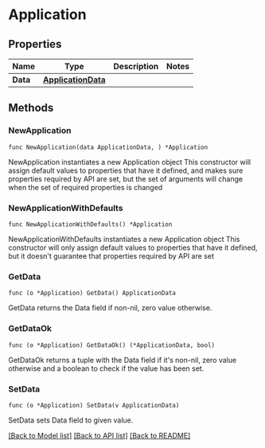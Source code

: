 # Application

## Properties

Name | Type | Description | Notes
------------ | ------------- | ------------- | -------------
**Data** | [**ApplicationData**](ApplicationData.md) |  | 

## Methods

### NewApplication

`func NewApplication(data ApplicationData, ) *Application`

NewApplication instantiates a new Application object
This constructor will assign default values to properties that have it defined,
and makes sure properties required by API are set, but the set of arguments
will change when the set of required properties is changed

### NewApplicationWithDefaults

`func NewApplicationWithDefaults() *Application`

NewApplicationWithDefaults instantiates a new Application object
This constructor will only assign default values to properties that have it defined,
but it doesn't guarantee that properties required by API are set

### GetData

`func (o *Application) GetData() ApplicationData`

GetData returns the Data field if non-nil, zero value otherwise.

### GetDataOk

`func (o *Application) GetDataOk() (*ApplicationData, bool)`

GetDataOk returns a tuple with the Data field if it's non-nil, zero value otherwise
and a boolean to check if the value has been set.

### SetData

`func (o *Application) SetData(v ApplicationData)`

SetData sets Data field to given value.



[[Back to Model list]](../README.md#documentation-for-models) [[Back to API list]](../README.md#documentation-for-api-endpoints) [[Back to README]](../README.md)


